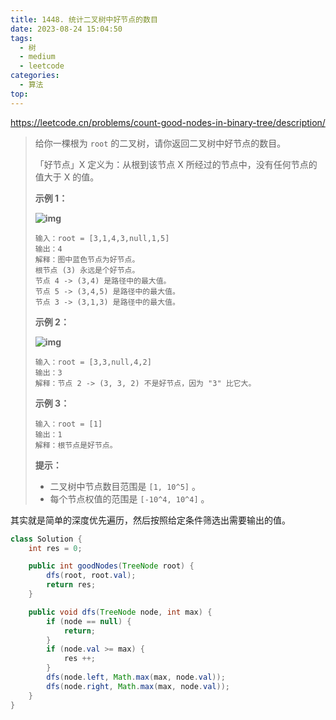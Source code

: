 ```yaml
---
title: 1448. 统计二叉树中好节点的数目
date: 2023-08-24 15:04:50
tags:
  - 树
  - medium
  - leetcode
categories:
  - 算法
top:
---
```


https://leetcode.cn/problems/count-good-nodes-in-binary-tree/description/

<!-- more -->

> 给你一棵根为 `root` 的二叉树，请你返回二叉树中好节点的数目。
>
> 「好节点」X 定义为：从根到该节点 X 所经过的节点中，没有任何节点的值大于 X 的值。
>
>  
>
> **示例 1：**
>
> **![img](https://images.orkva.com/images/2023/08/25/test_sample_1.png)**
>
> ```
> 输入：root = [3,1,4,3,null,1,5]
> 输出：4
> 解释：图中蓝色节点为好节点。
> 根节点 (3) 永远是个好节点。
> 节点 4 -> (3,4) 是路径中的最大值。
> 节点 5 -> (3,4,5) 是路径中的最大值。
> 节点 3 -> (3,1,3) 是路径中的最大值。
> ```
>
> **示例 2：**
>
> **![img](https://images.orkva.com/images/2023/08/25/test_sample_2.png)**
>
> ```
> 输入：root = [3,3,null,4,2]
> 输出：3
> 解释：节点 2 -> (3, 3, 2) 不是好节点，因为 "3" 比它大。
> ```
>
> **示例 3：**
>
> ```
> 输入：root = [1]
> 输出：1
> 解释：根节点是好节点。
> ```
>
>  
>
> **提示：**
>
> - 二叉树中节点数目范围是 `[1, 10^5]` 。
> - 每个节点权值的范围是 `[-10^4, 10^4]` 。

其实就是简单的深度优先遍历，然后按照给定条件筛选出需要输出的值。

```java
class Solution {
    int res = 0;

    public int goodNodes(TreeNode root) {
        dfs(root, root.val);
        return res;
    }

    public void dfs(TreeNode node, int max) {
        if (node == null) {
            return;
        }
        if (node.val >= max) {
            res ++;
        }
        dfs(node.left, Math.max(max, node.val));
        dfs(node.right, Math.max(max, node.val));
    }
}
```


